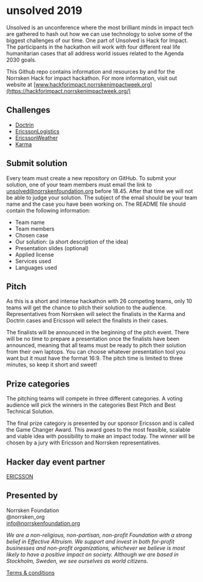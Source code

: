 # unsolved 2019 


Unsolved is an unconference where the most brilliant minds in impact tech are gathered to hash out how we can use technology to solve some of the biggest challenges of our time. One part of Unsolved is Hack for Impact. The participants in the hackathon will work with four different real life humanitarian cases that all address world issues related to the Agenda 2030 goals. 

This Github repo contains information and resources by and for the Norrsken Hack for impact hackathon. For more information, visit out website at [www.hackforimpact.norrskenimpactweek.org](https://hackforimpact.norrskenimpactweek.org/)

## Challenges

  * [Doctrin](Challenges/Doctrin.md)
  * [EricssonLogistics](Challenges/EricssonLogistics.md)
  * [EricssonWeather](Challenges/EricssonWeather.md)
  * [Karma](Challenges/Karma.md)



## Submit solution 
Every team must create a new repository on GitHub. To submit your solution, one of your team members must email the link to unsolved@norrskenfoundation.org before 18.45. After that time we will not be able to judge your solution. The subject of the email should be your team name and the case you have been working on. The README file should contain the following information:


* Team name
* Team members
* Chosen case
* Our solution: (a short description of the idea)
* Presentation slides (optional)
* Applied license
* Services used
* Languages used

## Pitch
As this is a short and intense hackathon with 26 competing teams, only 10 teams will get the chance to pitch their solution to the audience. Representatives from Norrsken will select the finalists in the Karma and Doctrin cases and Ericsson will select the finalists in their cases. 

The finalists will be announced in the beginning of the pitch event. There will be no time to prepare a presentation once the finalists have been announced, meaning that all teams must be ready to pitch their solution from their own laptops. You can choose whatever presentation tool you want but it must have the format 16:9. The pitch time is limited to three minutes, so keep it short and sweet!

## Prize categories

The pitching teams will compete in three different categories. A voting audience will pick the winners in the categories Best Pitch and Best Technical Solution.

The final prize category is presented by our sponsor Ericsson and is called the Game Changer Award. This award goes to the most feasible, scalable and viable idea with possibility to make an impact today. The winner will be chosen by a jury with Ericsson and Norrsken representatives. 


## Hacker day event partner 

[ERICSSON](https://www.ericsson.com/en)

## Presented by

Norrsken Foundation<br>
@norrsken_org<br>
info@norrskenfoundation.org<br>

*We are a non-religious, non-partisan, non-profit Foundation with a strong belief in Effective Altruism. We support and invest in both for-profit businesses and non-profit organizations, whichever we believe is most likely to have a positive impact on society. Although we are based in Stockholm, Sweden, we see ourselves as world citizens.*

[Terms & conditions](https://hackforimpact.norrskenimpactweek.org/terms-and-conditions)
